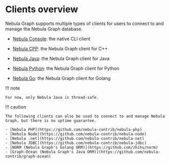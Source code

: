 # Clients overview

Nebula Graph supports multiple types of clients for users to connect to and manage the Nebula Graph database.

- [Nebula Console](../nebula-console.md): the native CLI client

- [Nebula CPP](3.nebula-cpp-client.md): the Nebula Graph client for C++

- [Nebula Java](4.nebula-java-client.md): the Nebula Graph client for Java

- [Nebula Python](5.nebula-python-client.md): the Nebula Graph client for Python

- [Nebula Go](6.nebula-go-client.md): the Nebula Graph client for Golang

!!! note

    For now, only Nebula Java is thread-safe.

!!! caution

    The following clients can also be used to connect to and manage Nebula Graph, but there is no uptime guarantee.

    - [Nebula PHP](https://github.com/nebula-contrib/nebula-php) 
    - [Nebula Node](https://github.com/nebula-contrib/nebula-node)
    - [Nebula .net](https://github.com/nebula-contrib/nebula-net)
    - [Nebula JDBC](https://github.com/nebula-contrib/nebula-jdbc)
    - [NORM (Nebula Graph's Golang ORM)](https://github.com/zhihu/norm)
    - [Graph-Ocean (Nebula Graph's Java ORM)](https://github.com/nebula-contrib/graph-ocean)

